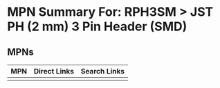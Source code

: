 



# MPN Summary For: RPH3SM > JST PH (2 mm) 3 Pin Header (SMD)

## MPNs
  

|MPN|Direct Links|Search Links|
| :--- | :--- | :--- |
||||

